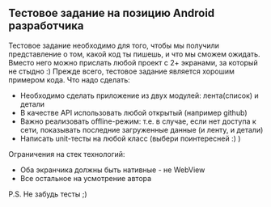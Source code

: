 ## **Тестовое задание на позицию Android разработчика**
Тестовое задание необходимо для того, чтобы мы получили представление о том, какой код ты пишешь, и что мы сможем ожидать. Вместо него можно прислать любой проект с 2+ экранами, за который не стыдно :)
Прежде всего, тестовое задание является хорошим примером кода.
Что надо сделать:
* Необходимо сделать приложение из двух модулей: лента(список) и детали
* В качестве API использовать любой открытый (например github)
* Важно реализовать offline-режим: т.е. в случае, если нет доступа к сети, показывать последние загруженные данные (и ленту, и детали)
* Написать unit-тесты на любой класс (выбери поинтересней :) )

Ограничения на стек технологий:
* Оба экранчика должны быть нативные - не WebView
* Все остальное на усмотрение автора

P.S. Не забудь тесты ;)
